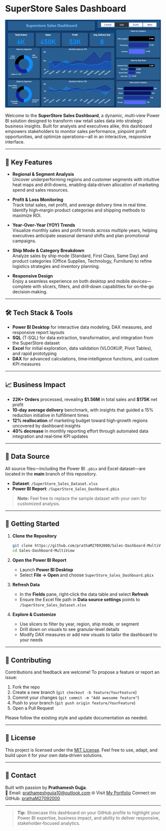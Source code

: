 # SuperStore Sales Dashboard
![dashboard](View.png)

Welcome to the **SuperStore Sales Dashboard**, a dynamic, multi‑view Power BI solution designed to transform raw retail sales data into strategic business insights. Built for analysts and executives alike, this dashboard empowers stakeholders to monitor sales performance, pinpoint profit opportunities, and optimize operations—all in an interactive, responsive interface.

---

## 🚀 Key Features

- **Regional & Segment Analysis**\
  Uncover underperforming regions and customer segments with intuitive heat maps and drill‑downs, enabling data‑driven allocation of marketing spend and sales resources.

- **Profit & Loss Monitoring**\
  Track total sales, net profit, and average delivery time in real time. Identify high‑margin product categories and shipping methods to maximize ROI.

- **Year‑Over‑Year (YOY) Trends**\
  Visualize monthly sales and profit trends across multiple years, helping executives anticipate seasonal demand shifts and plan promotional campaigns.

- **Ship Mode & Category Breakdown**\
  Analyze sales by ship mode (Standard, First Class, Same Day) and product categories (Office Supplies, Technology, Furniture) to refine logistics strategies and inventory planning.

- **Responsive Design**\
  Enjoy a seamless experience on both desktop and mobile devices—complete with slicers, filters, and drill‑down capabilities for on‑the‑go decision‑making.

---

## 🛠️ Tech Stack & Tools

- **Power BI Desktop** for interactive data modeling, DAX measures, and responsive report layouts
- **SQL** (T‑SQL) for data extraction, transformation, and integration from the SuperStore dataset
- **Excel** for initial exploration, data validation (VLOOKUP, Pivot Tables), and rapid prototyping
- **DAX** for advanced calculations, time‑intelligence functions, and custom KPI measures

---

## 📈 Business Impact

- **22K+ Orders** processed, revealing **\$1.56M** in total sales and **\$175K** net profit
- **10‑day average delivery** benchmark, with insights that guided a 15% reduction initiative in fulfillment times
- **12% reallocation** of marketing budget toward high‑growth regions uncovered by dashboard insights
- **40% decrease** in monthly reporting effort through automated data integration and real‑time KPI updates

---

## 📂 Data Source

All source files—including the Power BI `.pbix` and Excel dataset—are located in the **main** branch of this repository.

- **Dataset**: `/SuperStore_Sales_Dataset.xlsx`
- **Power BI Report**: `/SuperStore_Sales_Dashboard.pbix`

> **Note:** Feel free to replace the sample dataset with your own for customized analysis.

---

## 🎯 Getting Started

1. **Clone the Repository**

   ```bash
   git clone https://github.com/prathaM27092000/Sales-Dashboard-MultiView.git
   cd Sales-Dashboard-MultiView
   ```

2. **Open the Power BI Report**

   - Launch **Power BI Desktop**
   - Select **File → Open** and choose `SuperStore_Sales_Dashboard.pbix`

3. **Refresh Data**

   - In the **Fields** pane, right‑click the data table and select **Refresh**
   - Ensure the Excel file path in **Data source settings** points to `/SuperStore_Sales_Dataset.xlsx`

4. **Explore & Customize**

   - Use slicers to filter by year, region, ship mode, or segment
   - Drill down on visuals to see granular‑level details
   - Modify DAX measures or add new visuals to tailor the dashboard to your needs

---

## 🤝 Contributing

Contributions and feedback are welcome! To propose a feature or report an issue:

1. Fork the repo
2. Create a new branch (`git checkout -b feature/YourFeature`)
3. Commit your changes (`git commit -m "Add awesome feature"`)
4. Push to your branch (`git push origin feature/YourFeature`)
5. Open a Pull Request

Please follow the existing style and update documentation as needed.

---

## 📄 License

This project is licensed under the [MIT License](LICENSE). Feel free to use, adapt, and build upon it for your own data‑driven solutions.

---

## 👋 Contact

Built with passion by **Prathamesh Gujja**.\
📧 Email: [prathameshgujja10@outlook.com](mailto\:prathameshgujja10@outlook.com)
🌐 Visit [My Portfolio](https://pratham27092000.github.io/Portfolio/)
Connect on GitHub: [prathaM27092000](https://github.com/prathaM27092000)

---

> **Tip:** Showcase this dashboard on your GitHub profile to highlight your Power BI expertise, business impact, and ability to deliver responsive, stakeholder‑focused analytics.


